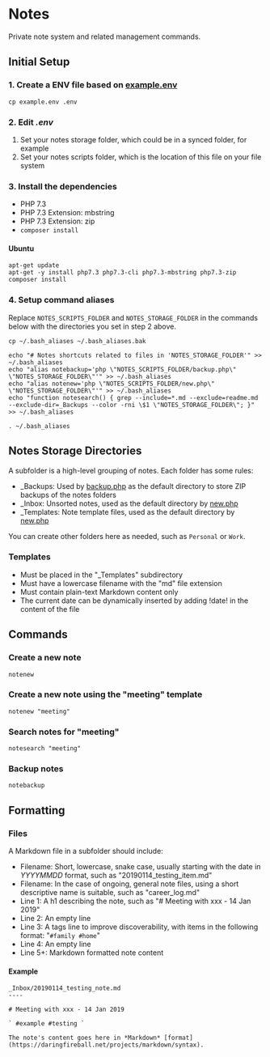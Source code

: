 # Notes

Private note system and related management commands.

## Initial Setup

### 1. Create a ENV file based on [example.env](example.env)

```
cp example.env .env
```

### 2. Edit *.env*

1. Set your notes storage folder, which could be in a synced folder, for example
2. Set your notes scripts folder, which is the location of this file on your file system

### 3. Install the dependencies

- PHP 7.3
- PHP 7.3 Extension: mbstring
- PHP 7.3 Extension: zip
- `composer install`

#### Ubuntu

```
apt-get update
apt-get -y install php7.3 php7.3-cli php7.3-mbstring php7.3-zip
composer install
```

### 4. Setup command aliases

Replace `NOTES_SCRIPTS_FOLDER` and `NOTES_STORAGE_FOLDER` in the commands below with the directories you set in step 2 above.

```
cp ~/.bash_aliases ~/.bash_aliases.bak

echo "# Notes shortcuts related to files in 'NOTES_STORAGE_FOLDER'" >> ~/.bash_aliases
echo "alias notebackup='php \"NOTES_SCRIPTS_FOLDER/backup.php\" \"NOTES_STORAGE_FOLDER\"'" >> ~/.bash_aliases
echo "alias notenew='php \"NOTES_SCRIPTS_FOLDER/new.php\" \"NOTES_STORAGE_FOLDER\"'" >> ~/.bash_aliases
echo "function notesearch() { grep --include=*.md --exclude=readme.md --exclude-dir=_Backups --color -rni \$1 \"NOTES_STORAGE_FOLDER\"; }" >> ~/.bash_aliases

. ~/.bash_aliases
```

## Notes Storage Directories

A subfolder is a high-level grouping of notes. Each folder has some rules:

- _Backups: Used by [backup.php](backup.php) as the default directory to store ZIP backups of the notes folders
- _Inbox: Unsorted notes, used as the default directory by [new.php](new.php)
- _Templates: Note template files, used as the default directory by [new.php](new.php)

You can create other folders here as needed, such as `Personal` or `Work`.

### Templates

- Must be placed in the "_Templates" subdirectory
- Must have a lowercase filename with the "md" file extension
- Must contain plain-text Markdown content only
- The current date can be dynamically inserted by adding !date! in the content of the file

## Commands

### Create a new note

```
notenew
```

### Create a new note using the "meeting" template

```
notenew "meeting"
```

### Search notes for "meeting"

```
notesearch "meeting"
```

### Backup notes

```
notebackup
```

## Formatting

### Files

A Markdown file in a subfolder should include:

- Filename: Short, lowercase, snake case, usually starting with the date in *YYYYMMDD* format, such as "20190114_testing_item.md"
- Filename: In the case of ongoing, general note files, using a short descriptive name is suitable, such as "career_log.md"
- Line 1: A h1 describing the note, such as "# Meeting with xxx - 14 Jan 2019"
- Line 2: An empty line
- Line 3: A tags line to improve discoverability, with items in the following format: "` #family #home `"
- Line 4: An empty line
- Line 5+: Markdown formatted note content

#### Example

```
_Inbox/20190114_testing_note.md
----

# Meeting with xxx - 14 Jan 2019

` #example #testing `

The note's content goes here in *Markdown* [format](https://daringfireball.net/projects/markdown/syntax).
```
